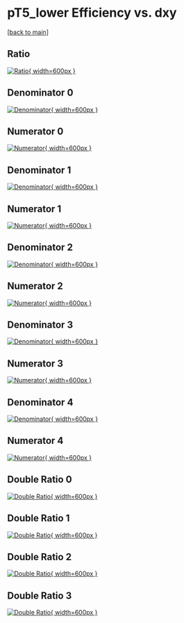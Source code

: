 # pT5_lower Efficiency vs. dxy

[[back to main](./)]



## Ratio

[![Ratio](../mtv/var/pT5_lower_vtr_321_1_eff_dxy.png){ width=600px }](../mtv/var/pT5_lower_vtr_321_1_eff_dxy.pdf)

## Denominator 0

[![Denominator](../mtv/den/pT5_lower_vtr_321_1_eff_dxy_den0.png){ width=600px }](../mtv/den/pT5_lower_vtr_321_1_eff_dxy_den0.pdf)

## Numerator 0

[![Numerator](../mtv/num/pT5_lower_vtr_321_1_eff_dxy_num0.png){ width=600px }](../mtv/num/pT5_lower_vtr_321_1_eff_dxy_num0.pdf)

## Denominator 1

[![Denominator](../mtv/den/pT5_lower_vtr_321_1_eff_dxy_den1.png){ width=600px }](../mtv/den/pT5_lower_vtr_321_1_eff_dxy_den1.pdf)

## Numerator 1

[![Numerator](../mtv/num/pT5_lower_vtr_321_1_eff_dxy_num1.png){ width=600px }](../mtv/num/pT5_lower_vtr_321_1_eff_dxy_num1.pdf)

## Denominator 2

[![Denominator](../mtv/den/pT5_lower_vtr_321_1_eff_dxy_den2.png){ width=600px }](../mtv/den/pT5_lower_vtr_321_1_eff_dxy_den2.pdf)

## Numerator 2

[![Numerator](../mtv/num/pT5_lower_vtr_321_1_eff_dxy_num2.png){ width=600px }](../mtv/num/pT5_lower_vtr_321_1_eff_dxy_num2.pdf)

## Denominator 3

[![Denominator](../mtv/den/pT5_lower_vtr_321_1_eff_dxy_den3.png){ width=600px }](../mtv/den/pT5_lower_vtr_321_1_eff_dxy_den3.pdf)

## Numerator 3

[![Numerator](../mtv/num/pT5_lower_vtr_321_1_eff_dxy_num3.png){ width=600px }](../mtv/num/pT5_lower_vtr_321_1_eff_dxy_num3.pdf)

## Denominator 4

[![Denominator](../mtv/den/pT5_lower_vtr_321_1_eff_dxy_den4.png){ width=600px }](../mtv/den/pT5_lower_vtr_321_1_eff_dxy_den4.pdf)

## Numerator 4

[![Numerator](../mtv/num/pT5_lower_vtr_321_1_eff_dxy_num4.png){ width=600px }](../mtv/num/pT5_lower_vtr_321_1_eff_dxy_num4.pdf)

## Double Ratio 0

[![Double Ratio](../mtv/ratio/pT5_lower_vtr_321_1_eff_dxy_ratio0.png){ width=600px }](../mtv/ratio/pT5_lower_vtr_321_1_eff_dxy_ratio0.pdf)

## Double Ratio 1

[![Double Ratio](../mtv/ratio/pT5_lower_vtr_321_1_eff_dxy_ratio1.png){ width=600px }](../mtv/ratio/pT5_lower_vtr_321_1_eff_dxy_ratio1.pdf)

## Double Ratio 2

[![Double Ratio](../mtv/ratio/pT5_lower_vtr_321_1_eff_dxy_ratio2.png){ width=600px }](../mtv/ratio/pT5_lower_vtr_321_1_eff_dxy_ratio2.pdf)

## Double Ratio 3

[![Double Ratio](../mtv/ratio/pT5_lower_vtr_321_1_eff_dxy_ratio3.png){ width=600px }](../mtv/ratio/pT5_lower_vtr_321_1_eff_dxy_ratio3.pdf)

